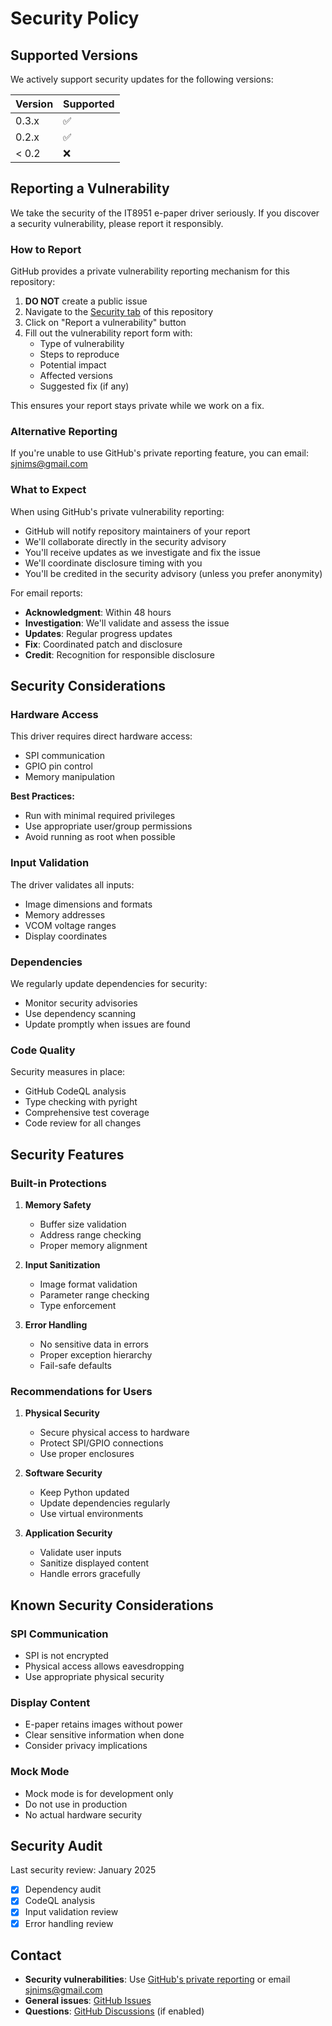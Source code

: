 # Security Policy

## Supported Versions

We actively support security updates for the following versions:

| Version | Supported          |
| ------- | ------------------ |
| 0.3.x   | :white_check_mark: |
| 0.2.x   | :white_check_mark: |
| < 0.2   | :x:                |

## Reporting a Vulnerability

We take the security of the IT8951 e-paper driver seriously. If you discover a security vulnerability, please report it responsibly.

### How to Report

GitHub provides a private vulnerability reporting mechanism for this repository:

1. **DO NOT** create a public issue
2. Navigate to the [Security tab](https://github.com/sjnims/IT8951_ePaper_Py/security) of this repository
3. Click on "Report a vulnerability" button
4. Fill out the vulnerability report form with:
   - Type of vulnerability
   - Steps to reproduce
   - Potential impact
   - Affected versions
   - Suggested fix (if any)

This ensures your report stays private while we work on a fix.

### Alternative Reporting

If you're unable to use GitHub's private reporting feature, you can email: <sjnims@gmail.com>

### What to Expect

When using GitHub's private vulnerability reporting:

- GitHub will notify repository maintainers of your report
- We'll collaborate directly in the security advisory
- You'll receive updates as we investigate and fix the issue
- We'll coordinate disclosure timing with you
- You'll be credited in the security advisory (unless you prefer anonymity)

For email reports:

- **Acknowledgment**: Within 48 hours
- **Investigation**: We'll validate and assess the issue
- **Updates**: Regular progress updates
- **Fix**: Coordinated patch and disclosure
- **Credit**: Recognition for responsible disclosure

## Security Considerations

### Hardware Access

This driver requires direct hardware access:

- SPI communication
- GPIO pin control
- Memory manipulation

**Best Practices:**

- Run with minimal required privileges
- Use appropriate user/group permissions
- Avoid running as root when possible

### Input Validation

The driver validates all inputs:

- Image dimensions and formats
- Memory addresses
- VCOM voltage ranges
- Display coordinates

### Dependencies

We regularly update dependencies for security:

- Monitor security advisories
- Use dependency scanning
- Update promptly when issues are found

### Code Quality

Security measures in place:

- GitHub CodeQL analysis
- Type checking with pyright
- Comprehensive test coverage
- Code review for all changes

## Security Features

### Built-in Protections

1. **Memory Safety**
   - Buffer size validation
   - Address range checking
   - Proper memory alignment

2. **Input Sanitization**
   - Image format validation
   - Parameter range checking
   - Type enforcement

3. **Error Handling**
   - No sensitive data in errors
   - Proper exception hierarchy
   - Fail-safe defaults

### Recommendations for Users

1. **Physical Security**
   - Secure physical access to hardware
   - Protect SPI/GPIO connections
   - Use proper enclosures

2. **Software Security**
   - Keep Python updated
   - Update dependencies regularly
   - Use virtual environments

3. **Application Security**
   - Validate user inputs
   - Sanitize displayed content
   - Handle errors gracefully

## Known Security Considerations

### SPI Communication

- SPI is not encrypted
- Physical access allows eavesdropping
- Use appropriate physical security

### Display Content

- E-paper retains images without power
- Clear sensitive information when done
- Consider privacy implications

### Mock Mode

- Mock mode is for development only
- Do not use in production
- No actual hardware security

## Security Audit

Last security review: January 2025

- [x] Dependency audit
- [x] CodeQL analysis
- [x] Input validation review
- [x] Error handling review

## Contact

- **Security vulnerabilities**: Use [GitHub's private reporting](https://github.com/sjnims/IT8951_ePaper_Py/security/advisories/new) or email <sjnims@gmail.com>
- **General issues**: [GitHub Issues](https://github.com/sjnims/IT8951_ePaper_Py/issues)
- **Questions**: [GitHub Discussions](https://github.com/sjnims/IT8951_ePaper_Py/discussions) (if enabled)
